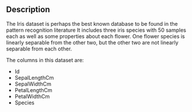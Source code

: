 ## Description
The Iris dataset is perhaps the best known database to be found in the pattern recognition literature
It includes three iris species with 50 samples each as well as some properties about each flower.
One flower species is linearly separable from the other two, but the other two are not linearly separable from each other.

The columns in this dataset are:

- Id
- SepalLengthCm
- SepalWidthCm
- PetalLengthCm
- PetalWidthCm
- Species
